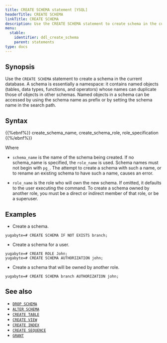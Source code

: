 ```yaml
---
title: CREATE SCHEMA statement [YSQL]
headerTitle: CREATE SCHEMA
linkTitle: CREATE SCHEMA
description: Use the CREATE SCHEMA statement to create schema in the current database.
menu:
  stable:
    identifier: ddl_create_schema
    parent: statements
type: docs
---
```


## Synopsis

Use the `CREATE SCHEMA` statement to create a schema in the current database.
A schema is essentially a namespace: it contains named objects (tables, data types, functions, and operators) whose names can duplicate those of objects in other schemas.
Named objects in a schema can be accessed by using the schema name as prefix or by setting the schema name in the search path.

## Syntax

{{%ebnf%}}
  create_schema_name,
  create_schema_role,
  role_specification
{{%/ebnf%}}

Where

- `schema_name` is the name of the schema being created. If no schema_name is specified, the `role_name` is used. Schema names must not begin with `pg_`. The attempt to create a schema with such a name, or to rename an existing schema to have such a name, causes an error.

- `role_name` is the role who will own the new schema. If omitted, it defaults to the user executing the command. To create a schema owned by another role, you must be a direct or indirect member of that role, or be a superuser.

## Examples

- Create a schema.

```plpgsql
yugabyte=# CREATE SCHEMA IF NOT EXISTS branch;
```

- Create a schema for a user.

```plpgsql
yugabyte=# CREATE ROLE John;
yugabyte=# CREATE SCHEMA AUTHORIZATION john;
```

- Create a schema that will be owned by another role.

```plpgsql
yugabyte=# CREATE SCHEMA branch AUTHORIZATION john;
```

## See also

- [`DROP SCHEMA`](../ddl_drop_schema)
- [`ALTER SCHEMA`](../ddl_alter_schema)
- [`CREATE TABLE`](../ddl_create_table)
- [`CREATE VIEW`](../ddl_create_view)
- [`CREATE INDEX`](../ddl_create_index/)
- [`CREATE SEQUENCE`](../ddl_create_sequence)
- [`GRANT`](../dcl_grant)
